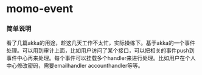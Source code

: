 # momo-event
### 简单说明
看了几篇akka的用途，趁这几天工作不太忙，实际操练下。基于akka的一个事件处理。可以用到审计上面，比如用户访问了某个接口，可以把相关的事件push到事件中心再来处理。每个事件可以挂载多个handler来进行处理。比如用户在个人中心修改密码，需要emailhandler accounthandler等等。